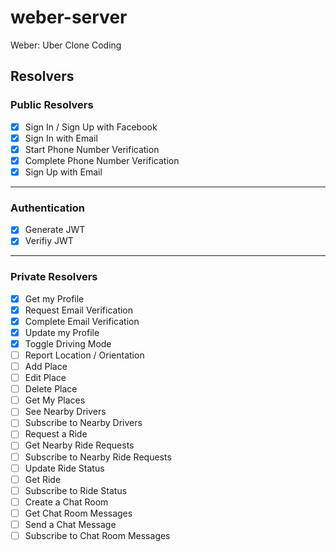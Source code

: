 # weber-server
Weber: Uber Clone Coding

## Resolvers

### Public Resolvers

- [x] Sign In / Sign Up with Facebook
- [x] Sign In with Email
- [x] Start Phone Number Verification
- [x] Complete Phone Number Verification
- [x] Sign Up with Email

---

### Authentication

- [x] Generate JWT
- [x] Verifiy JWT

---

### Private Resolvers

- [x] Get my Profile
- [x] Request Email Verification
- [x] Complete Email Verification
- [x] Update my Profile
- [x] Toggle Driving Mode
- [ ] Report Location / Orientation
- [ ] Add Place
- [ ] Edit Place
- [ ] Delete Place
- [ ] Get My Places
- [ ] See Nearby Drivers
- [ ] Subscribe to Nearby Drivers
- [ ] Request a Ride
- [ ] Get Nearby Ride Requests
- [ ] Subscribe to Nearby Ride Requests
- [ ] Update Ride Status
- [ ] Get Ride
- [ ] Subscribe to Ride Status
- [ ] Create a Chat Room
- [ ] Get Chat Room Messages
- [ ] Send a Chat Message
- [ ] Subscribe to Chat Room Messages